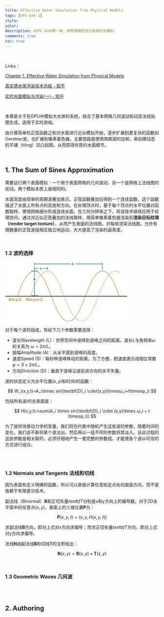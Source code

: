 ```yaml
---
title: Effective Water Simulation from Physical Models
tags: [GPU Gem 1]
style: 
color: 
description: 《GPU Gem》第一章，用物理模型进行高效的水模拟。
comments: true
toc: true
---
```


<script src="https://polyfill.io/v3/polyfill.min.js?features=es6"></script>
<script id="MathJax-script" async src="https://cdn.jsdelivr.net/npm/mathjax@3/es5/tex-mml-chtml.js"></script>
<script> 
MathJax = {
  tex: {
    inlineMath: [['$', '$']],
    processEscapes: true
  }
};
</script>
<br/>

Links：

[Chapter 1. Effective Water Simulation from Physical Models](https://developer.nvidia.com/gpugems/gpugems/part-i-natural-effects/chapter-1-effective-water-simulation-physical-models)

[真实感水体渲染技术总结 - 知乎](https://zhuanlan.zhihu.com/p/95917609)

[实时水面模拟与渲染(一) - 知乎](https://zhuanlan.zhihu.com/p/31670275)

<br/>

本章是关于在GPU中模拟大水体的系统，结合了基本网格几何波动和动态法线贴图生成，适用于实时游戏。

由计算简单的正弦函数之和对水面进行近似模拟开始，逐步扩展到更复杂的函数如Gerstner波，也扩展到像素着色器。主要思路是使用周期波的加和，来创建动态的平铺（tiling）凹凸贴图，从而获得优质的水面细节。

<br/>

## 1. The Sum of Sines Approximation

需要运行两个表面模拟：一个用于表面网格的几何波动，另一个是网格上法线图的扰动。两个模拟本质上是相同的。

水面高度由简单的周期波叠加表示。正弦函数叠加后得到一个连续函数，这个函数描述了水面上所有点的高度和方向。在处理顶点时，基于每个顶点的水平位置对函数取样，使得网格细分形成连续水面。在几何分辨率之下，将该技术继续应用于纹理空间。通过对近似正弦叠加的法线取样，用简单像素着色器渲染到**渲染目标纹理（render target texture）**，从而产生表面的法线图。对每帧渲染法线图，允许有限数量的正弦波组相互独立地运动，大大提高了渲染的逼真度。

<br/>

### 1.2 波的选择



![avatar](../assets/img/post2/gpug1/1.jpeg)



对于每个波的组成，有如下几个参数需要选择：

- 波长Wavelength (L)：世界空间中波峰到波峰之间的距离。波长$L$与角频率$ω$的关系为
  $ω=2π/L$。
- 振幅Amplitude (A)：从水平面到波峰的高度。
- 速度Speed (S)：每秒种波峰移动的距离。为了方便，把速度表示成相位常数$φ=S\times 
  2π/L$。
- 方向Direction (D)：垂直于波峰沿波前进方向的水平矢量。

波的状态定义为水平位置$(x,y)$和时间$t$的函数：


$$
W_i(x,y,t)=A_i\times sin(\textbf{D}_i \cdot(x,y)\timesω_i+t\timesφ_i)
$$


包括所有波$i$的总表面是：


$$
H(x,y,t)=\sum(A_i \times sin(\textbf{D}_i \cdot (x,y)\times ω_i + t \timesφ_i))
$$


为了提供场景动力学的变量，我们将在约束中随机产生这些波的参数，随着时间的变化，我们会不断将某个波淡出，然后再以一组不同的参数将其淡入。且此过程的这些参数是相关联的，必须仔细地产生一套完整的参数组，才能使各个波以可信的方式进行组合。

<br/>

<br/>

### 1.2 Normals and Tangents 法线和切线

因为表面有定义明确的函数，所以可以直接计算任意给定点处的曲面方向，而不是依赖于有限差分技术。

副法线（Binormal）$\textbf{B}$和正切矢量$textbf{T}$分别是x和y方向上的偏导数。对于2D水平面中的任意点$(x,y)$，表面上的三维位置$\textbf{P}$为：


$$
\textbf{P}(x,y,t)=(x,y,H(x,y,t))
$$


求副法线$\textbf{B}$方向，即对上式对x方向求偏导；而求正切矢量$textbf{T}$方向，即对上式对y方向求偏导。

法线$\textbf{N}$由副法线$\textbf{B}$和切线$\textbf{T}$的叉积给出：



$$
\textbf{N}(x,y)=\textbf{B}(x,y) \times \textbf{T}(x,y)
$$



<br/>

### 1.3 Geometric Waves 几何波





<br/>

<br/>

## 2. Authoring



<br/>

<br/>

